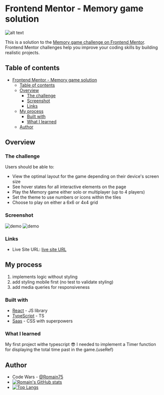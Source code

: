 # Frontend Mentor - Memory game solution

![alt text](https://res.cloudinary.com/dz209s6jk/image/upload/q_auto,w_700/Challenges/lphd7s3gcbcgcxmfjt19.jpg)

This is a solution to the [Memory game challenge on Frontend Mentor](https://www.frontendmentor.io/challenges/memory-game-vse4WFPvM). Frontend Mentor challenges help you improve your coding skills by building realistic projects.
## Table of contents

- [Frontend Mentor - Memory game solution](#frontend-mentor---memory-game-solution)
  - [Table of contents](#table-of-contents)
  - [Overview](#overview)
    - [The challenge](#the-challenge)
    - [Screenshot](#screenshot)
    - [Links](#links)
  - [My process](#my-process)
    - [Built with](#built-with)
    - [What I learned](#what-i-learned)
  - [Author](#author)

## Overview

### The challenge

Users should be able to:

- View the optimal layout for the game depending on their device's screen size
- See hover states for all interactive elements on the page
- Play the Memory game either solo or multiplayer (up to 4 players)
- Set the theme to use numbers or icons within the tiles
- Choose to play on either a 6x6 or 4x4 grid

### Screenshot

![demo](./images/memory-challenge-small.gif) ![demo](./images/memory-challenge-2-small.gif)

### Links

- Live Site URL: [live site URL](https://romainchenard-memorygame.netlify.app)

## My process

1. implements logic without styling
2. add styling mobile first (no test to validate styling)
3. add media queries for responsiveness

### Built with

- [React](https://reactjs.org/) - JS library
- [TypeScript](https://www.typescriptlang.org/) - TS
- [Saas](https://sass-lang.com/) - CSS with superpowers

### What I learned

My first project withe typescript :sunglasses:
I needed to implement a Timer function for displaying the total time past in the game.(useRef)

## Author

- Code Wars - [@Romain75](https://www.codewars.com/users/Romain75)
- [![Romain's GitHub stats](https://github-readme-stats.vercel.app/api?username=RomainC75)](https://github.com/anuraghazra/github-readme-stats)
- [![Top Langs](https://github-readme-stats.vercel.app/api/top-langs/?username=RomainC75&layout=compact)](https://github.com/anuraghazra/github-readme-stats)

